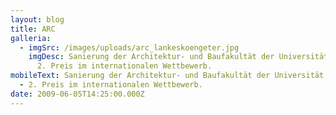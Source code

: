 ```yaml
---
layout: blog
title: ARC
galleria:
  - imgSrc: /images/uploads/arc_lankeskoengeter.jpg
    imgDesc: Sanierung der Architektur- und Baufakultät der Universität Innsbruck -
      2. Preis im internationalen Wettbewerb.
mobileText: Sanierung der Architektur- und Baufakultät der Universität Innsbruck
  - 2. Preis im internationalen Wettbewerb.
date: 2009-06-05T14:25:00.000Z
---
```

